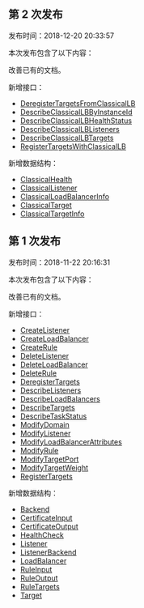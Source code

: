 ## 第 2 次发布

发布时间：2018-12-20 20:33:57

本次发布包含了以下内容：

改善已有的文档。

新增接口：

* [DeregisterTargetsFromClassicalLB](/document/api/214/31794)
* [DescribeClassicalLBByInstanceId](/document/api/214/31793)
* [DescribeClassicalLBHealthStatus](/document/api/214/31792)
* [DescribeClassicalLBListeners](/document/api/214/31791)
* [DescribeClassicalLBTargets](/document/api/214/31790)
* [RegisterTargetsWithClassicalLB](/document/api/214/31789)

新增数据结构：

* [ClassicalHealth](/document/api/214/30694#ClassicalHealth)
* [ClassicalListener](/document/api/214/30694#ClassicalListener)
* [ClassicalLoadBalancerInfo](/document/api/214/30694#ClassicalLoadBalancerInfo)
* [ClassicalTarget](/document/api/214/30694#ClassicalTarget)
* [ClassicalTargetInfo](/document/api/214/30694#ClassicalTargetInfo)

## 第 1 次发布

发布时间：2018-11-22 20:16:31

本次发布包含了以下内容：

改善已有的文档。

新增接口：

* [CreateListener](/document/api/214/30693)
* [CreateLoadBalancer](/document/api/214/30692)
* [CreateRule](/document/api/214/30691)
* [DeleteListener](/document/api/214/30690)
* [DeleteLoadBalancer](/document/api/214/30689)
* [DeleteRule](/document/api/214/30688)
* [DeregisterTargets](/document/api/214/30687)
* [DescribeListeners](/document/api/214/30686)
* [DescribeLoadBalancers](/document/api/214/30685)
* [DescribeTargets](/document/api/214/30684)
* [DescribeTaskStatus](/document/api/214/30683)
* [ModifyDomain](/document/api/214/30682)
* [ModifyListener](/document/api/214/30681)
* [ModifyLoadBalancerAttributes](/document/api/214/30680)
* [ModifyRule](/document/api/214/30679)
* [ModifyTargetPort](/document/api/214/30678)
* [ModifyTargetWeight](/document/api/214/30677)
* [RegisterTargets](/document/api/214/30676)

新增数据结构：

* [Backend](/document/api/214/30694#Backend)
* [CertificateInput](/document/api/214/30694#CertificateInput)
* [CertificateOutput](/document/api/214/30694#CertificateOutput)
* [HealthCheck](/document/api/214/30694#HealthCheck)
* [Listener](/document/api/214/30694#Listener)
* [ListenerBackend](/document/api/214/30694#ListenerBackend)
* [LoadBalancer](/document/api/214/30694#LoadBalancer)
* [RuleInput](/document/api/214/30694#RuleInput)
* [RuleOutput](/document/api/214/30694#RuleOutput)
* [RuleTargets](/document/api/214/30694#RuleTargets)
* [Target](/document/api/214/30694#Target)

